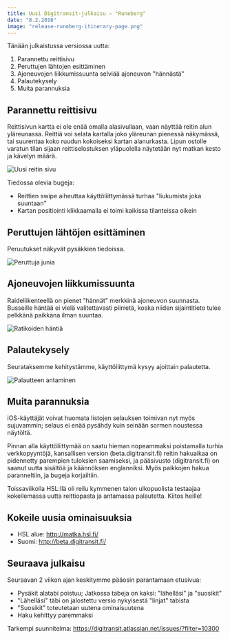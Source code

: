 ```yaml
---
title: Uusi Digitransit-julkaisu – "Runeberg"
date: "8.2.2016"
image: "release-runeberg-itinerary-page.png"
---
```


Tänään julkaistussa versiossa uutta:

1. Parannettu reittisivu
2. Peruttujen lähtojen esittäminen
3. Ajoneuvojen liikkumissuunta selviää ajoneuvon "hännästä"
4. Palautekysely
5. Muita parannuksia

## Parannettu reittisivu
Reittisivun kartta ei ole enää omalla alasivullaan, vaan näyttää reitin alun yläreunassa. Reittiä voi selata kartalla joko yläreunan pienessä näkymässä, tai suurentaa koko ruudun kokoiseksi kartan alanurkasta. Lipun ostolle varatun tilan sijaan reittiselostuksen yläpuolella näytetään nyt matkan kesto ja kävelyn määrä.

![Uusi reitin sivu](release-runeberg-itinerary-page.png "Uusi reitin sivu")

Tiedossa olevia bugeja:
- Reittien swipe aiheuttaa käyttöliittymässä turhaa "liukumista joka suuntaan"
- Kartan positiointi klikkaamalla ei toimi kaikissa tilanteissa oikein

## Peruttujen lähtöjen esittäminen
Peruutukset näkyvät pysäkkien tiedoissa.

![Peruttuja junia](release-runeberg-canceled.png "Peruttuja junavuoroja")


## Ajoneuvojen liikkumissuunta
Raideliikenteellä on pienet "hännät" merkkinä ajoneuvon suunnasta. Busseille häntää ei vielä valitettavasti piirretä, koska niiden sijaintitieto tulee pelkkänä paikkana ilman suuntaa.

![Ratikoiden häntiä](release-runeberg-tails.png "Ratikoiden häntiä")

## Palautekysely
Seurataksemme kehitystämme, käyttöliittymä kysyy ajoittain palautetta.

![Palautteen antaminen](release-runeberg-feedback.png "Palautteen antaminen")

## Muita parannuksia
iOS-käyttäjät voivat huomata listojen selauksen toimivan nyt myös sujuvammin; selaus ei enää pysähdy kuin seinään sormen noustessa näytöltä.

Pinnan alla käyttöliittymää on saatu hieman nopeammaksi poistamalla turhia verkkopyyntöjä, kansallisen version (beta.digitransit.fi) reitin hakuaikaa on pidennetty parempien tuloksien saamiseksi, ja pääsivusto (digitransit.fi) on saanut uutta sisältöä ja käännöksen englanniksi. Myös paikkojen hakua paranneltiin, ja bugeja korjailtiin.

Toissaviikolla HSL:llä oli reilu  kymmenen talon ulkopuolista testaajaa kokeilemassa uutta reittiopasta ja antamassa palautetta. Kiitos heille!

## Kokeile uusia ominaisuuksia
- HSL alue: http://matka.hsl.fi/
- Suomi: http://beta.digitransit.fi/

## Seuraava julkaisu
Seuraavan 2 viikon ajan keskitymme pääosin parantamaan etusivua:
- Pysäkit alatabi poistuu; Jatkossa tabeja on kaksi: "lähelläsi" ja "suosikit"
- "Lähelläsi" täbi on jalostettu versio nykyisestä "linjat" tabista
- "Suosikit" toteutetaan uutena ominaisuutena
- Haku kehittyy paremmaksi

Tarkempi suunnitelma: https://digitransit.atlassian.net/issues/?filter=10300
